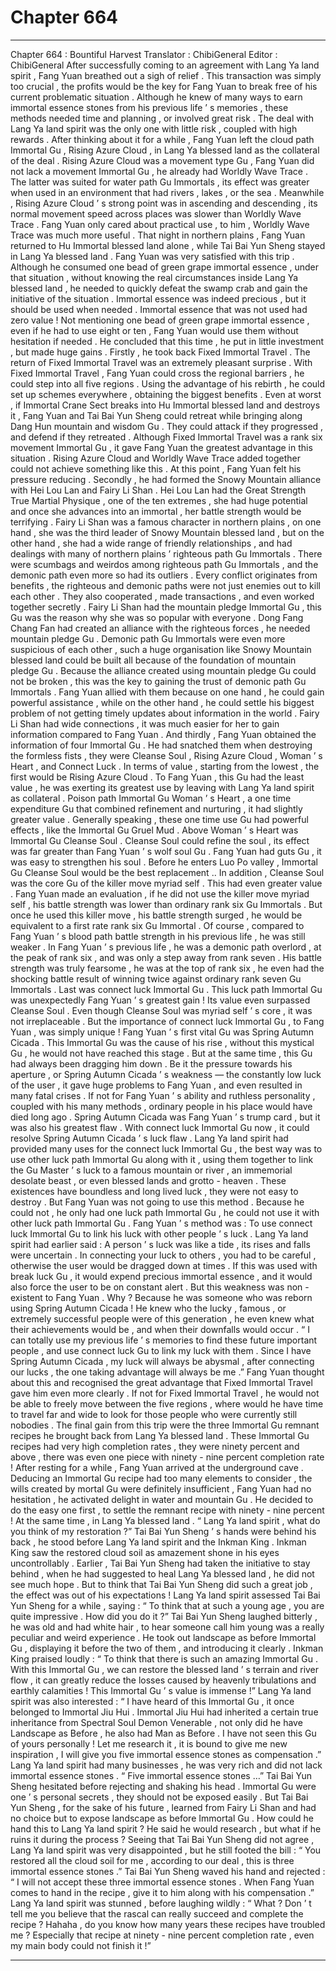 
# Chapter 664


---

Chapter 664 : Bountiful Harvest
Translator :
ChibiGeneral
Editor :
ChibiGeneral
After successfully coming to an agreement with Lang Ya land spirit , Fang Yuan breathed out a sigh of relief .
This transaction was simply too crucial , the profits would be the key for Fang Yuan to break free of his current problematic situation .
Although he knew of many ways to earn immortal essence stones from his previous life ’ s memories , these methods needed time and planning , or involved great risk .
The deal with Lang Ya land spirit was the only one with little risk , coupled with high rewards .
After thinking about it for a while , Fang Yuan left the cloud path Immortal Gu , Rising Azure Cloud , in Lang Ya blessed land as the collateral of the deal .
Rising Azure Cloud was a movement type Gu , Fang Yuan did not lack a movement Immortal Gu , he already had Worldly Wave Trace . The latter was suited for water path Gu Immortals , its effect was greater when used in an environment that had rivers , lakes , or the sea . Meanwhile , Rising Azure Cloud ’ s strong point was in ascending and descending , its normal movement speed across places was slower than Worldly Wave Trace .
Fang Yuan only cared about practical use , to him , Worldly Wave Trace was much more useful .
That night in northern plains , Fang Yuan returned to Hu Immortal blessed land alone , while Tai Bai Yun Sheng stayed in Lang Ya blessed land .
Fang Yuan was very satisfied with this trip .
Although he consumed one bead of green grape immortal essence , under that situation , without knowing the real circumstances inside Lang Ya blessed land , he needed to quickly defeat the swamp crab and gain the initiative of the situation .
Immortal essence was indeed precious , but it should be used when needed . Immortal essence that was not used had zero value !
Not mentioning one bead of green grape immortal essence , even if he had to use eight or ten , Fang Yuan would use them without hesitation if needed .
He concluded that this time , he put in little investment , but made huge gains .
Firstly , he took back Fixed Immortal Travel .
The return of Fixed Immortal Travel was an extremely pleasant surprise . With Fixed Immortal Travel , Fang Yuan could cross the regional barriers , he could step into all five regions . Using the advantage of his rebirth , he could set up schemes everywhere , obtaining the biggest benefits .
Even at worst , if Immortal Crane Sect breaks into Hu Immortal blessed land and destroys it , Fang Yuan and Tai Bai Yun Sheng could retreat while bringing along Dang Hun mountain and wisdom Gu .
They could attack if they progressed , and defend if they retreated .
Although Fixed Immortal Travel was a rank six movement Immortal Gu , it gave Fang Yuan the greatest advantage in this situation .
Rising Azure Cloud and Worldly Wave Trace added together could not achieve something like this .
At this point , Fang Yuan felt his pressure reducing .
Secondly , he had formed the Snowy Mountain alliance with Hei Lou Lan and Fairy Li Shan .
Hei Lou Lan had the Great Strength True Martial Physique , one of the ten extremes , she had huge potential and once she advances into an immortal , her battle strength would be terrifying .
Fairy Li Shan was a famous character in northern plains , on one hand , she was the third leader of Snowy Mountain blessed land , but on the other hand , she had a wide range of friendly relationships , and had dealings with many of northern plains ’ righteous path Gu Immortals .
There were scumbags and weirdos among righteous path Gu Immortals , and the demonic path even more so had its outliers . Every conflict originates from benefits , the righteous and demonic paths were not just enemies out to kill each other . They also cooperated , made transactions , and even worked together secretly .
Fairy Li Shan had the mountain pledge Immortal Gu , this Gu was the reason why she was so popular with everyone .
Dong Fang Chang Fan had created an alliance with the righteous forces , he needed mountain pledge Gu . Demonic path Gu Immortals were even more suspicious of each other , such a huge organisation like Snowy Mountain blessed land could be built all because of the foundation of mountain pledge Gu .
Because the alliance created using mountain pledge Gu could not be broken , this was the key to gaining the trust of demonic path Gu Immortals .
Fang Yuan allied with them because on one hand , he could gain powerful assistance , while on the other hand , he could settle his biggest problem of not getting timely updates about information in the world .
Fairy Li Shan had wide connections , it was much easier for her to gain information compared to Fang Yuan .
And thirdly , Fang Yuan obtained the information of four Immortal Gu .
He had snatched them when destroying the formless fists , they were Cleanse Soul , Rising Azure Cloud , Woman ’ s Heart , and Connect Luck .
In terms of value , starting from the lowest , the first would be Rising Azure Cloud . To Fang Yuan , this Gu had the least value , he was exerting its greatest use by leaving with Lang Ya land spirit as collateral .
Poison path Immortal Gu Woman ’ s Heart , a one time expenditure Gu that combined refinement and nurturing , it had slightly greater value . Generally speaking , these one time use Gu had powerful effects , like the Immortal Gu Gruel Mud .
Above Woman ’ s Heart was Immortal Gu Cleanse Soul . Cleanse Soul could refine the soul , its effect was far greater than Fang Yuan ’ s wolf soul Gu . Fang Yuan had guts Gu , it was easy to strengthen his soul . Before he enters Luo Po valley , Immortal Gu Cleanse Soul would be the best replacement ..
In addition , Cleanse Soul was the core Gu of the killer move myriad self . This had even greater value .
Fang Yuan made an evaluation , if he did not use the killer move myriad self , his battle strength was lower than ordinary rank six Gu Immortals . But once he used this killer move , his battle strength surged , he would be equivalent to a first rate rank six Gu Immortal .
Of course , compared to Fang Yuan ’ s blood path battle strength in his previous life , he was still weaker .
In Fang Yuan ’ s previous life , he was a demonic path overlord , at the peak of rank six , and was only a step away from rank seven . His battle strength was truly fearsome , he was at the top of rank six , he even had the shocking battle result of winning twice against ordinary rank seven Gu Immortals .
Last was connect luck Immortal Gu .
This luck path Immortal Gu was unexpectedly Fang Yuan ’ s greatest gain ! Its value even surpassed Cleanse Soul .
Even though Cleanse Soul was myriad self ’ s core , it was not irreplaceable .
But the importance of connect luck Immortal Gu , to Fang Yuan , was simply unique !
Fang Yuan ’ s first vital Gu was Spring Autumn Cicada . This Immortal Gu was the cause of his rise , without this mystical Gu , he would not have reached this stage . But at the same time , this Gu had always been dragging him down .
Be it the pressure towards his aperture , or Spring Autumn Cicada ’ s weakness — the constantly low luck of the user , it gave huge problems to Fang Yuan , and even resulted in many fatal crises .
If not for Fang Yuan ’ s ability and ruthless personality , coupled with his many methods , ordinary people in his place would have died long ago .
Spring Autumn Cicada was Fang Yuan ’ s trump card , but it was also his greatest flaw .
With connect luck Immortal Gu now , it could resolve Spring Autumn Cicada ’ s luck flaw .
Lang Ya land spirit had provided many uses for the connect luck Immortal Gu , the best way was to use other luck path Immortal Gu along with it , using them together to link the Gu Master ’ s luck to a famous mountain or river , an immemorial desolate beast , or even blessed lands and grotto - heaven . These existences have boundless and long lived luck , they were not easy to destroy .
But Fang Yuan was not going to use this method .
Because he could not , he only had one luck path Immortal Gu , he could not use it with other luck path Immortal Gu .
Fang Yuan ’ s method was : To use connect luck Immortal Gu to link his luck with other people ’ s luck .
Lang Ya land spirit had earlier said : A person ’ s luck was like a tide , its rises and falls were uncertain . In connecting your luck to others , you had to be careful , otherwise the user would be dragged down at times . If this was used with break luck Gu , it would expend precious immortal essence , and it would also force the user to be on constant alert .
But this weakness was non - existent to Fang Yuan .
Why ?
Because he was someone who was reborn using Spring Autumn Cicada !
He knew who the lucky , famous , or extremely successful people were of this generation , he even knew what their achievements would be , and when their downfalls would occur .
“ I can totally use my previous life ’ s memories to find these future important people , and use connect luck Gu to link my luck with them . Since I have Spring Autumn Cicada , my luck will always be abysmal , after connecting our lucks , the one taking advantage will always be me .”
Fang Yuan thought about this and recognised the great advantage that Fixed Immortal Travel gave him even more clearly .
If not for Fixed Immortal Travel , he would not be able to freely move between the five regions , where would he have time to travel far and wide to look for those people who were currently still nobodies .
The final gain from this trip were the three Immortal Gu remnant recipes he brought back from Lang Ya blessed land .
These Immortal Gu recipes had very high completion rates , they were ninety percent and above , there was even one piece with ninety - nine percent completion rate !
After resting for a while , Fang Yuan arrived at the underground cave .
Deducing an Immortal Gu recipe had too many elements to consider , the wills created by mortal Gu were definitely insufficient , Fang Yuan had no hesitation , he activated delight in water and mountain Gu .
He decided to do the easy one first , to settle the remnant recipe with ninety - nine percent !
At the same time , in Lang Ya blessed land .
“ Lang Ya land spirit , what do you think of my restoration ?” Tai Bai Yun Sheng ’ s hands were behind his back , he stood before Lang Ya land spirit and the Inkman King .
Inkman King saw the restored cloud soil as amazement shone in his eyes uncontrollably .
Earlier , Tai Bai Yun Sheng had taken the initiative to stay behind , when he had suggested to heal Lang Ya blessed land , he did not see much hope . But to think that Tai Bai Yun Sheng did such a great job , the effect was out of his expectations !
Lang Ya land spirit assessed Tai Bai Yun Sheng for a while , saying : “ To think that at such a young age , you are quite impressive . How did you do it ?”
Tai Bai Yun Sheng laughed bitterly , he was old and had white hair , to hear someone call him young was a really peculiar and weird experience .
He took out landscape as before Immortal Gu , displaying it before the two of them , and introducing it clearly .
Inkman King praised loudly : “ To think that there is such an amazing Immortal Gu . With this Immortal Gu , we can restore the blessed land ’ s terrain and river flow , it can greatly reduce the losses caused by heavenly tribulations and earthly calamities ! This Immortal Gu ’ s value is immense !”
Lang Ya land spirit was also interested : “ I have heard of this Immortal Gu , it once belonged to Immortal Jiu Hui . Immortal Jiu Hui had inherited a certain true inheritance from Spectral Soul Demon Venerable , not only did he have Landscape as Before , he also had Man as Before . I have not seen this Gu of yours personally ! Let me research it , it is bound to give me new inspiration , I will give you five immortal essence stones as compensation .”
Lang Ya land spirit had many businesses , he was very rich and did not lack immortal essence stones .
“ Five immortal essence stones …” Tai Bai Yun Sheng hesitated before rejecting and shaking his head .
Immortal Gu were one ’ s personal secrets , they should not be exposed easily .
But Tai Bai Yun Sheng , for the sake of his future , learned from Fairy Li Shan and had no choice but to expose landscape as before Immortal Gu . How could he hand this to Lang Ya land spirit ? He said he would research , but what if he ruins it during the process ?
Seeing that Tai Bai Yun Sheng did not agree , Lang Ya land spirit was very disappointed , but he still footed the bill : “ You restored all the cloud soil for me , according to our deal , this is three immortal essence stones .”
Tai Bai Yun Sheng waved his hand and rejected : “ I will not accept these three immortal essence stones . When Fang Yuan comes to hand in the recipe , give it to him along with his compensation .”
Lang Ya land spirit was stunned , before laughing wildly : “ What ? Don ’ t tell me you believe that the rascal can really succeed and complete the recipe ? Hahaha , do you know how many years these recipes have troubled me ? Especially that recipe at ninety - nine percent completion rate , even my main body could not finish it !”

---

